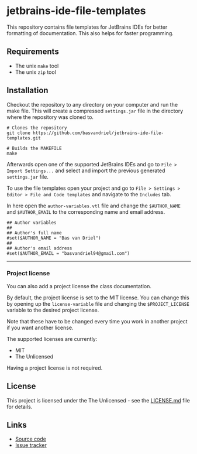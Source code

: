 # jetbrains-ide-file-templates
This repository contains file templates for JetBrains IDEs for better formatting 
of documentation. This also helps for faster programming.

## Requirements
* The unix `make` tool
* The unix `zip` tool

## Installation
Checkout the repository to any directory on your computer and run the make file.
This will create a compressed `settings.jar` file in the directory where the repository was cloned to.

```shell
# Clones the repository
git clone https://github.com/basvandriel/jetbrains-ide-file-templates.git

# Builds the MAKEFILE
make
```

Afterwards open one of the supported JetBrains IDEs
and go to `File > Import Settings...` and select and import the previous generated `settings.jar` file.

To use the file templates open your project and
go to `File > Settings > Editor > File and Code templates` and navigate to the `Includes` tab.
 
In here open the `author-variables.vtl` file and change the
`$AUTHOR_NAME` and `$AUTHOR_EMAIL` to the corresponding name and email address.

```shell
## Author variables
##
## Author's full name
#set($AUTHOR_NAME = "Bas van Driel")
##
## Author's email address
#set($AUTHOR_EMAIL = "basvandriel94@gmail.com")
```
---

### Project license

You can also add a project license the class documentation. 

By default, the project license is set to the MIT license. You can change this by opening
up the `license-variable` file and changing the `$PROJECT_LICENSE` variable to the desired project license.
 
Note that these have to be changed every time you work in another project if you want another license.

The supported licenses are currently:
* MIT
* The Unlicensed

Having a project license is not required.

## License
This project is licensed under the The Unlicensed - see the [LICENSE.md](LICENSE.md) file for details.

## Links
* [Source code](https://github.com/basvandriel/jetbrains-ide-file-templates)
* [Issue tracker](https://github.com/basvandriel/jetbrains-ide-file-templates/issues)
